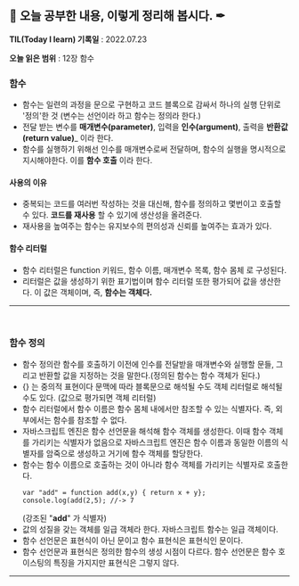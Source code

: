 ## 📕 오늘 공부한 내용, 이렇게 정리해 봅시다. ✒

**TIL(Today I learn) 기록일** : 2022.07.23

**오늘 읽은 범위** : 12장 함수


### 함수
+ 함수는 일련의 과정을 문으로 구현하고 코드 블록으로 감싸서 하나의 실행 단위로 '정의'한 것 (변수는 선언이라 하고 함수는 정의라 한다.)
+ 전달 받는 변수를 __매개변수(parameter)__, 입력을 __인수(argument)__, 출력을 __반환값(return value)___ 이라 한다.
+ 함수를 실행하기 위해선 인수를 매개변수로써 전달하며, 함수의 실행을 명시적으로 지시해야한다. 이를 __함수 호출__ 이라 한다.
#### 사용의 이유
+ 중복되는 코드를 여러번 작성하는 것을 대신해, 함수를 정의하고 몇번이고 호출할 수 있다. __코드를 재사용__ 할 수 있기에 생산성을 올려준다. 
+ 재사용을 높여주는 함수는 유지보수의 편의성과 신뢰를 높여주는 효과가 있다.
#### 함수 리터럴 
+ 함수 리터럴은 function 키워드, 함수 이름, 매개변수 목록, 함수 몸체 로 구성된다.
+ 리터럴은 값을 생성하기 위한 표기법이며 함수 리터럴 또한 평가되어 값을 생산한다. 이 값은 객체이며, 즉, __함수는 객체다.__
---

</br>

### 함수 정의
+ 함수 정의란 함수를 호출하기 이전에 인수를 전달받을 매개변수와 실행할 문들, 그리고 반환할 값을 지정하는 것을 말한다.(정의된 함수는 함수 객체가 된다.)
+ {} 는 중의적 표현이다 문맥에 따라 블록문으로 해석될 수도 객체 리터럴로 해석될 수도 있다. (값으로 평가되면 객체 리터럴)
+ 함수 리터럴에서 함수 이름은 함수 몸체 내에서만 참조할 수 있는 식별자다. 즉, 외부에서는 함수를 참조할 수 없다.
+ 자바스크립트 엔진은 함수 선언문을 해석해 함수 객체를 생성한다. 이때 함수 객체를 가리키는 식별자가 없음으로 자바스크립트 엔진은 함수 이름과 동일한 이름의 식별자를 암죽으로 생성하고 거기에 함수 객체를 할당한다.
+ 함수는 함수 이름으로 호출하는 것이 아니라 함수 객체를 가리키는 식별자로 호출한다.   
  ```
  var "add" = function add(x,y) { return x + y};   
  console.log(add(2,5); //-> 7 
  ```
  (강조된 "__add__" 가 식별자) 
+ 값의 성질을 갖는 객체를 일급 객체라 한다. 자바스크립트 함수는 일급 객체이다.
+ 함수 선언문은 표현식이 아닌 문이고 함수 표현식은 표현식인 문이다.
+ 함수 선언문과 표현식은 정의한 함수의 생성 시점이 다르다. 함수 선언문은 함수 호이스팅의 특징을 가지지만 표현식은 그렇지 않다.

---

</br>


